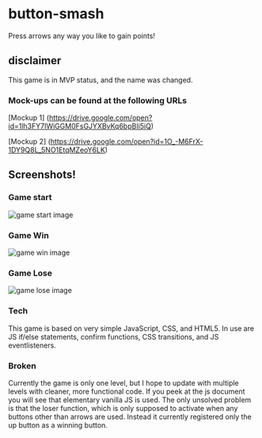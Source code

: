 # button-smash
Press arrows any way you like to gain points! 

## disclaimer
This game is in MVP status, and the name was changed.

### Mock-ups can be found at the following URLs
[Mockup 1] (https://drive.google.com/open?id=1lh3FY7IWiGGM0FsGJYXBvKq6bpBIi5iQ)

[Mockup 2] (https://drive.google.com/open?id=1O_-M6FrX-1DY9Q8L_5NO1EtqMZeoY6LK)

## Screenshots!

### Game start
![game start image](https://i.imgur.com/AYwLky6.png)

### Game Win 
![game win image](https://i.imgur.com/7Ac0Scv.png)

### Game Lose
![game lose image](https://i.imgur.com/qi7uWkm.png)

### Tech
This game is based on very simple JavaScript, CSS, and HTML5. In use are JS if/else statements, confirm functions, CSS transitions, and JS eventlisteners.

### Broken
Currently the game is only one level, but I hope to update with multiple levels with cleaner, more functional code. If you peek at the js document you will see that elementary vanilla JS is used. The only unsolved problem is that the loser function, which is only supposed to activate when any buttons other than arrows are used. Instead it currently registered only the up button as a winning button.



